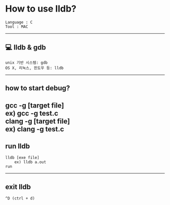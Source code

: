 # How to use lldb?   
	Language : C    
	Tool : MAC    
---------------------------------------------------   
## 💻 lldb & gdb   
	unix 기반 시스템: gdb   
	OS X, 리눅스, 윈도우 등: lldb   
   
---------------------------------------------------   
## how to start debug?  
   gcc -g [target file]   
   	ex) gcc -g test.c   
   clang -g [target file]   
   	ex) clang -g test.c   
---------------------------------------------------   
## run lldb   
	lldb [exe file]   
		ex) lldb a.out   
	run   
---------------------------------------------------   
## exit lldb   
	^D (ctrl + d)   
 
 
